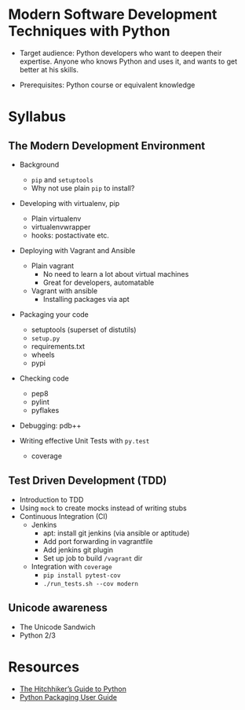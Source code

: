 Modern Software Development Techniques with Python
==================================================

* Target audience: Python developers who want to deepen their expertise. Anyone who knows Python and uses it, and wants to get better at his skills.

* Prerequisites: Python course or equivalent knowledge

Syllabus
========

The Modern Development Environment
----------------------------------

* Background
  * `pip` and `setuptools`
  * Why not use plain `pip` to install?

* Developing with virtualenv, pip
  * Plain virtualenv
  * virtualenvwrapper
  * hooks: postactivate etc.

* Deploying with Vagrant and Ansible
  * Plain vagrant
    * No need to learn a lot about virtual machines
    * Great for developers, automatable
  * Vagrant with ansible
    * Installing packages via apt

* Packaging your code
  * setuptools (superset of distutils)
  * `setup.py`
  * requirements.txt
  * wheels
  * pypi

* Checking code
  * pep8
  * pylint
  * pyflakes

* Debugging: pdb++

* Writing effective Unit Tests with `py.test`
  * coverage


Test Driven Development (TDD)
-----------------------------

* Introduction to TDD
* Using `mock` to create mocks instead of writing stubs
* Continuous Integration (CI)
  * Jenkins
    * apt: install git jenkins (via ansible or aptitude)
    * Add port forwarding in vagrantfile
    * Add jenkins git plugin
    * Set up job to build `/vagrant` dir
  * Integration with `coverage`
    * `pip install pytest-cov`
    * `./run_tests.sh --cov modern`

Unicode awareness
-----------------

* The Unicode Sandwich
* Python 2/3


Resources
=========

* [The Hitchhiker’s Guide to Python](http://docs.python-guide.org/en/latest/)
* [Python Packaging User Guide](https://python-packaging-user-guide.readthedocs.org/en/latest/)


<!--
vim:lbr:wrap:nolist:ft=markdown
-->
